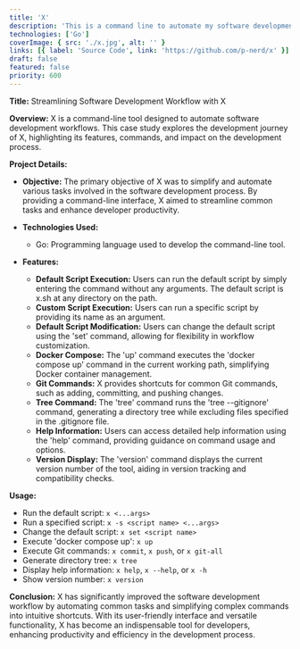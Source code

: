```yaml
---
title: 'X'
description: 'This is a command line to automate my software development workflow'
technologies: ['Go']
coverImage: { src: './x.jpg', alt: '' }
links: [{ label: 'Source Code', link: 'https://github.com/p-nerd/x' }]
draft: false
featured: false
priority: 600
---
```


**Title:** Streamlining Software Development Workflow with X

**Overview:**
X is a command-line tool designed to automate software development workflows. This case study explores the development journey of X, highlighting its features, commands, and impact on the development process.

**Project Details:**

- **Objective:**
  The primary objective of X was to simplify and automate various tasks involved in the software development process. By providing a command-line interface, X aimed to streamline common tasks and enhance developer productivity.

- **Technologies Used:**

  - Go: Programming language used to develop the command-line tool.

- **Features:**
  - **Default Script Execution:** Users can run the default script by simply entering the command without any arguments. The default script is x.sh at any directory on the path.
  - **Custom Script Execution:** Users can run a specific script by providing its name as an argument.
  - **Default Script Modification:** Users can change the default script using the 'set' command, allowing for flexibility in workflow customization.
  - **Docker Compose:** The 'up' command executes the 'docker compose up' command in the current working path, simplifying Docker container management.
  - **Git Commands:** X provides shortcuts for common Git commands, such as adding, committing, and pushing changes.
  - **Tree Command:** The 'tree' command runs the 'tree --gitignore' command, generating a directory tree while excluding files specified in the .gitignore file.
  - **Help Information:** Users can access detailed help information using the 'help' command, providing guidance on command usage and options.
  - **Version Display:** The 'version' command displays the current version number of the tool, aiding in version tracking and compatibility checks.

**Usage:**

- Run the default script: `x <...args>`
- Run a specified script: `x -s <script name> <...args>`
- Change the default script: `x set <script name>`
- Execute 'docker compose up': `x up`
- Execute Git commands: `x commit`, `x push`, or `x git-all`
- Generate directory tree: `x tree`
- Display help information: `x help`, `x --help`, or `x -h`
- Show version number: `x version`

**Conclusion:**
X has significantly improved the software development workflow by automating common tasks and simplifying complex commands into intuitive shortcuts. With its user-friendly interface and versatile functionality, X has become an indispensable tool for developers, enhancing productivity and efficiency in the development process.
